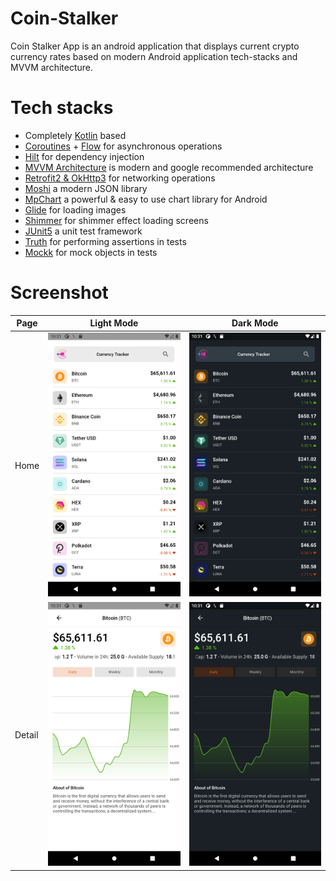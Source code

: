 # Coin-Stalker
Coin Stalker App is an android application that displays current crypto currency rates based on modern Android application tech-stacks and MVVM architecture.

# Tech stacks
- Completely [Kotlin](https://kotlinlang.org/) based 
- [Coroutines](https://github.com/Kotlin/kotlinx.coroutines) + [Flow](https://kotlin.github.io/kotlinx.coroutines/kotlinx-coroutines-core/kotlinx.coroutines.flow/) for asynchronous operations
- [Hilt](https://dagger.dev/hilt/) for dependency injection
- [MVVM Architecture](https://developer.android.com/jetpack/guide) is modern and google recommended architecture
- [Retrofit2 & OkHttp3](https://github.com/square/retrofit) for networking operations
- [Moshi](https://github.com/square/moshi/) a modern JSON library
- [MpChart](https://github.com/PhilJay/MPAndroidChart) a powerful & easy to use chart library for Android 
- [Glide](https://github.com/bumptech/glide) for loading images
- [Shimmer](https://github.com/facebook/shimmer-android) for shimmer effect loading screens
- [JUnit5](https://junit.org/junit5/docs/current/user-guide/) a unit test framework
- [Truth](https://truth.dev) for performing assertions in tests
- [Mockk](https://mockk.io) for mock objects in tests

# Screenshot
| Page  | Light Mode                                        | Dark Mode |
|-------|---------------------------------------------------|------------------------------------------|
| Home | <img src="art/home-light.png" width="250"> |<img src="art/home-dark.png" width="250"> |
| Detail | <img src="art/detail-light.png" width="250"> |<img src="art/detail-dark.png" width="250"> |
